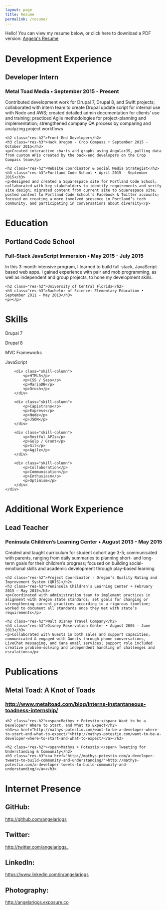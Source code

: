 ```yaml
---
layout: page
title: Resume
permalink: /resume/
---
```


<div>
	<p>Hello! You can view my resume below, or click here to download a PDF version:
<a class='res-link' href="/angela-riggs-resume.pdf" target="_blank">Angela's Resume</a></p>
</div>

<div>
	<h1 class="res-sec-title">Development Experience</h1>
	<h2 class="res-h2">Developer Intern</h2>
	<h3 class="res-h3">Metal Toad Media • September 2015 - Present</h3>
	<p>Contributed development work for Drupal 7, Drupal 8, and Swift projects; collaborated with intern team to create Drupal update script for internal use with Node and AWS; created detailed admin documentation for clients’ use and training; practiced Agile methodologies for project-planning and implementation; strengthened company QA process by comparing and analyzing project workflows</p>

	<h2 class="res-h2">Front-End Developer</h2>
	<h3 class="res-h3">Hack Oregon - Crop Compass • September 2015 - October 2015</h3>
	<p>Created interactive charts and graphs using AngularJS, pulling data from custom APIs created by the back-end developers on the Crop Compass team</p>

	<h2 class="res-h2">Website Coordinator & Social Media Strategist</h2>
	<h3 class="res-h3">Portland Code School • April 2015 - September 2015</h3>
	<p>Designed and created a Squarespace site for Portland Code School; collaborated with key stakeholders to identify requirements and verify site design; migrated content from current site to Squarespace site; posted content to Portland Code School’s Facebook & Twitter accounts; focused on creating a more involved presence in Portland’s tech community, and participating in conversations about diversity</p>
</div>

<div>
	<h1 class="res-sec-title">Education</h1>
	<h2 class="res-h2">Portland Code School</h2>
	<h3 class="res-h3">Full-Stack JavaScript Immersion • May 2015 - July 2015</h3>
	<p>In this 3-month intensive program, I learned to build full-stack, JavaScript-based web apps. I gained experience with pair and mob programming, as well as independent and group projects, to hone my development skills.</p>

	<h2 class="res-h2">University of Central Florida</h2>
	<h3 class="res-h3">Bachelor of Science: Elementary Education • September 2011 - May 2013</h3>
	<p></p>
</div>

<div>
	<h1 class="res-sec-title">Skills</h1>
	<div class="skill-list">
		<div class="skill-column">
			<p>Drupal 7</p>
			<p>Drupal 8</p>
			<p>MVC Frameworks</p>
			<p>JavaScript</p>
		</div>

		<div class="skill-column">
			<p>HTML5</p>
			<p>CSS / Sass</p>
			<p>MariaDB</p>
			<p>Drush</p>
		</div>

		<div class="skill-column">
			<p>Capistrano</p>
			<p>Express</p>
			<p>Node</p>
			<p>JSON</p>
		</div>

		<div class="skill-column">
			<p>Restful APIs</p>
			<p>Gulp / Grunt</p>
			<p>Git</p>
			<p>Agile</p>
		</div>

		<div class="skill-column">
			<p>Collaboration</p>
			<p>Communication</p>
			<p>Enthusiasm</p>
			<p>Optimism</p>
		</div>
	</div>
</div>

<div>
	<h1 class="res-sec-title">Additional Work Experience</h1>
	<h2 class="res-h2">Lead Teacher</h2>
	<h3 class="res-h3">Peninsula Children’s Learning Center • August 2013 - May 2015</h3>
	<p>Created and taught curriculum for student cohort age 3-5; communicated with parents, ranging from daily summaries to planning short- and long-term goals for their children’s progress; focused on building social-emotional skills and academic development through play-based learning</p>

	<h2 class="res-h2">Project Coordinator - Oregon’s Quality Rating and Improvement System (QRIS)</h2>
	<h3 class="res-h3">Peninsula Children’s Learning Center • February 2015 – May 2015</h3>
	<p>Coordinated with administration team to implement practices in alignment with Oregon state standards; set goals for changing or strengthening current practices according to a rigorous timeline; worked to document all standards once they met with state’s requirements</p>

	<h2 class="res-h2">Walt Disney Travel Company</h2>
	<h3 class="res-h3">Disney Reservation Center • August 2005 - June 2013</h3>
	<p>Collaborated with Guests in both sales and support capacities; communicated & engaged with Guests through phone conversations, LiveChat messaging, and Kana email services; support role included creative problem-solving and independent handling of challenges and escalations</p>
</div>

<div>
	<h1 class="res-sec-title">Publications</h1>
	<h2 class="res-h2"><span>Metal Toad:</span> A Knot of Toads</h2>
	<h3 class="res-h3"><a href="http://www.metaltoad.com/blog/interns-instantaneous-toadness-internship/">http://www.metaltoad.com/blog/interns-instantaneous-toadness-internship/</a></h3>

	<h2 class="res-h2"><span>Mathys + Potestio:</span> Want to be a Developer? Where to Start, and What to Expect</h2>
	<h3><a href="http://mathys-potestio.com/want-to-be-a-developer-where-to-start-and-what-to-expect/">http://mathys-potestio.com/want-to-be-a-developer-where-to-start-and-what-to-expect/</a></h3>

	<h2 class="res-h2"><span>Mathys + Potestio:</span> Tweeting for Understanding & Community</h2>
	<h3 class="res-h3"><a href="http://mathys-potestio.com/a-developer-tweets-to-build-community-and-understanding/">http://mathys-potestio.com/a-developer-tweets-to-build-community-and-understanding/</a></h3>
</div>

<div>
	<h1 class="res-sec-title" id="internet-pres">Internet Presence</h1>
	<h2 class="res-h2">GitHub:</h2><a href="http://github.com/angelariggs" class="internet-pres-link">http://github.com/angelariggs</a>
	<h2 class="res-h2">Twitter:</h2><a href="http://twitter.com/angelariggs_" class="internet-pres-link">http://twitter.com/angelariggs_</a>
	<h2 class="res-h2">LinkedIn:</h2><a href="https://www.linkedin.com/in/angelariggs" class="internet-pres-link">https://www.linkedin.com/in/angelariggs</a>
	<h2 class="res-h2">Photography:</h2><a href="http://angelariggs.exposure.co" class="internet-pres-link">http://angelariggs.exposure.co</a>
</div>
